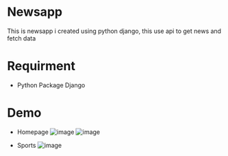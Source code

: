 # Newsapp
This is newsapp i created using python django,
this use api to get news and fetch data 

# Requirment
- Python Package Django 

# Demo
- Homepage
![image](https://user-images.githubusercontent.com/118842678/203389933-c5f2e425-4283-4238-923f-c6d159944a78.png)
![image](https://user-images.githubusercontent.com/118842678/203390778-e79e5ee9-477b-4c28-9c8c-cfb812281213.png)


- Sports
![image](https://user-images.githubusercontent.com/118842678/203390184-1256c145-ddf9-4fc8-9e08-19ef35e43da1.png)


